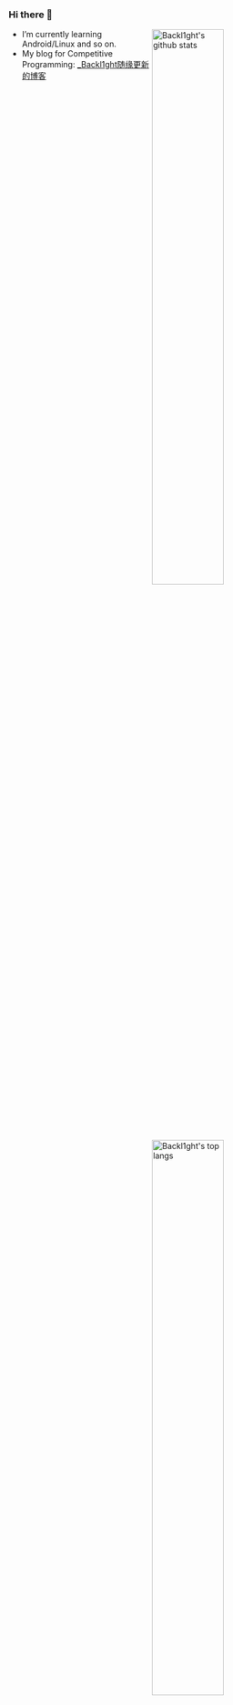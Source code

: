 ### Hi there 👋

<img align="right" alt="Backl1ght's github stats" width="50%" height="50%" src="https://github-readme-stats.vercel.app/api?username=Backl1ght&show_icons=true">

<img align="right" alt="Backl1ght's top langs" width="50%" height="50%" src="https://github-readme-stats.vercel.app/api/top-langs/?username=Backl1ght&hide=typescript,css,html,c&layout=compact&langs_count=4">

- I’m currently learning Android/Linux and so on.
- My blog for Competitive Programming: [_Backl1ght随缘更新的博客](https://www.cnblogs.com/zengzk/)
